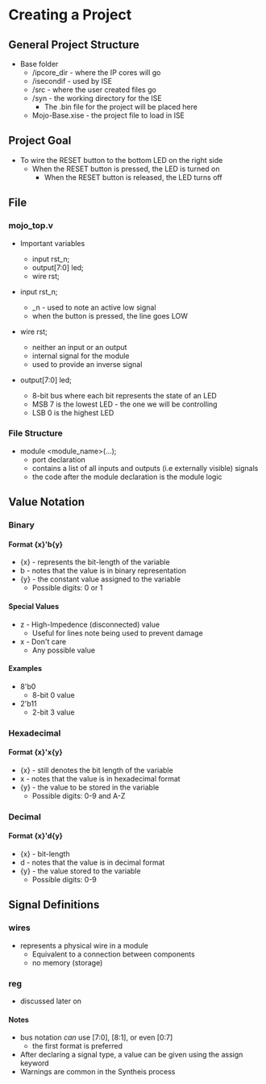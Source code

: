 # Creating a Project

## General Project Structure
* Base folder
    * /ipcore_dir - where the IP cores will go
    * /isecondif - used by ISE
    * /src - where the user created files go
    * /syn - the working directory for the ISE
    	- The .bin file for the project will be placed here
    * Mojo-Base.xise - the project file to load in ISE

## Project Goal
* To wire the RESET button to the bottom LED on the right side
	* When the RESET button is pressed, the LED is turned on
        * When the RESET button is released, the LED turns off

## File
### mojo_top.v
* Important variables
    * input rst_n;
    * output[7:0] led;
    * wire rst;

* input rst_n;
    * _n - used to note an active low signal
    * when the button is pressed, the line goes LOW

* wire rst;
    * neither an input or an output
    * internal signal for the module
    * used to provide an inverse signal

* output[7:0] led;
    * 8-bit bus where each bit represents the state of an LED
    * MSB 7 is the lowest LED - the one we will be controlling
    * LSB 0 is the highest LED
### File Structure
* module <module_name>(...);
    * port declaration
    * contains a list of all inputs and outputs (i.e externally visible) signals
    * the code after the module declaration is the module logic

## Value Notation
### Binary
#### Format {x}'b{y}
* {x} - represents the bit-length of the variable
* b - notes that the value is in binary representation
* {y} - the constant value assigned to the variable
    * Possible digits: 0 or 1

#### Special Values
* z - High-Impedence (disconnected) value 
    * Useful for lines note being used to prevent damage
* x - Don't care
    * Any possible value

#### Examples
* 8'b0
    - 8-bit 0 value
* 2'b11
    - 2-bit 3 value

### Hexadecimal
#### Format {x}'x{y}
* {x} - still denotes the bit length of the variable
* x - notes that the value is in hexadecimal format
* {y} - the value to be stored in the variable
    * Possible digits: 0-9 and A-Z

### Decimal
#### Format {x}'d{y}
* {x} - bit-length
* d - notes that the value is in decimal format
* {y} - the value stored to the variable
    * Possible digits: 0-9

## Signal Definitions

### wires 
- represents a physical wire in a module
    * Equivalent to a connection between components
    * no memory (storage)
    
### reg 
- discussed later on

#### Notes
* bus notation *can* use [7:0], [8:1], or even [0:7]
    - the first format is preferred 
* After declaring a signal type, a value can be given using the assign keyword
* Warnings are common in the Syntheis process